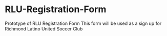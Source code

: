 # RLU-Registration-Form
Prototype of RLU Registration Form
This form will be used as a sign up for Richmond Latino United Soccer Club
